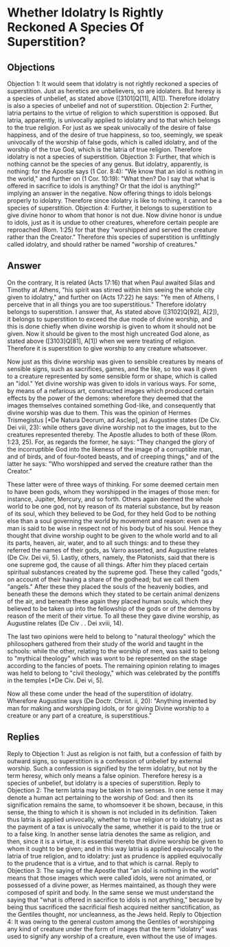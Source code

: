 # Whether Idolatry Is Rightly Reckoned A Species Of Superstition?
## Objections
Objection 1: It would seem that idolatry is not rightly reckoned a species of superstition. Just as heretics are unbelievers, so are idolaters. But heresy is a species of unbelief, as stated above ([3101]Q[11], A[1]). Therefore idolatry is also a species of unbelief and not of superstition.
Objection 2: Further, latria pertains to the virtue of religion to which superstition is opposed. But latria, apparently, is univocally applied to idolatry and to that which belongs to the true religion. For just as we speak univocally of the desire of false happiness, and of the desire of true happiness, so too, seemingly, we speak univocally of the worship of false gods, which is called idolatry, and of the worship of the true God, which is the latria of true religion. Therefore idolatry is not a species of superstition.
Objection 3: Further, that which is nothing cannot be the species of any genus. But idolatry, apparently, is nothing: for the Apostle says (1 Cor. 8:4): "We know that an idol is nothing in the world," and further on (1 Cor. 10:19): "What then? Do I say that what is offered in sacrifice to idols is anything? Or that the idol is anything?" implying an answer in the negative. Now offering things to idols belongs properly to idolatry. Therefore since idolatry is like to nothing, it cannot be a species of superstition.
Objection 4: Further, it belongs to superstition to give divine honor to whom that honor is not due. Now divine honor is undue to idols, just as it is undue to other creatures, wherefore certain people are reproached (Rom. 1:25) for that they "worshipped and served the creature rather than the Creator." Therefore this species of superstition is unfittingly called idolatry, and should rather be named "worship of creatures."
## Answer
On the contrary, It is related (Acts 17:16) that when Paul awaited Silas and Timothy at Athens, "his spirit was stirred within him seeing the whole city given to idolatry," and further on (Acts 17:22) he says: "Ye men of Athens, I perceive that in all things you are too superstitious." Therefore idolatry belongs to superstition.
I answer that, As stated above ([3102]Q[92], A[2]), it belongs to superstition to exceed the due mode of divine worship, and this is done chiefly when divine worship is given to whom it should not be given. Now it should be given to the most high uncreated God alone, as stated above ([3103]Q[81], A[1]) when we were treating of religion. Therefore it is superstition to give worship to any creature whatsoever.

Now just as this divine worship was given to sensible creatures by means of sensible signs, such as sacrifices, games, and the like, so too was it given to a creature represented by some sensible form or shape, which is called an "idol." Yet divine worship was given to idols in various ways. For some, by means of a nefarious art, constructed images which produced certain effects by the power of the demons: wherefore they deemed that the images themselves contained something God-like, and consequently that divine worship was due to them. This was the opinion of Hermes Trismegistus [*De Natura Deorum, ad Asclep], as Augustine states (De Civ. Dei viii, 23): while others gave divine worship not to the images, but to the creatures represented thereby. The Apostle alludes to both of these (Rom. 1:23, 25). For, as regards the former, he says: "They changed the glory of the incorruptible God into the likeness of the image of a corruptible man, and of birds, and of four-footed beasts, and of creeping things," and of the latter he says: "Who worshipped and served the creature rather than the Creator."

These latter were of three ways of thinking. For some deemed certain men to have been gods, whom they worshipped in the images of those men: for instance, Jupiter, Mercury, and so forth. Others again deemed the whole world to be one god, not by reason of its material substance, but by reason of its soul, which they believed to be God, for they held God to be nothing else than a soul governing the world by movement and reason: even as a man is said to be wise in respect not of his body but of his soul. Hence they thought that divine worship ought to be given to the whole world and to all its parts, heaven, air, water, and to all such things: and to these they referred the names of their gods, as Varro asserted, and Augustine relates (De Civ. Dei vii, 5). Lastly, others, namely, the Platonists, said that there is one supreme god, the cause of all things. After him they placed certain spiritual substances created by the supreme god. These they called "gods," on account of their having a share of the godhead; but we call them "angels." After these they placed the souls of the heavenly bodies, and beneath these the demons which they stated to be certain animal denizens of the air, and beneath these again they placed human souls, which they believed to be taken up into the fellowship of the gods or of the demons by reason of the merit of their virtue. To all these they gave divine worship, as Augustine relates (De Civ . . Dei xviii, 14).

The last two opinions were held to belong to "natural theology" which the philosophers gathered from their study of the world and taught in the schools: while the other, relating to the worship of men, was said to belong to "mythical theology" which was wont to be represented on the stage according to the fancies of poets. The remaining opinion relating to images was held to belong to "civil theology," which was celebrated by the pontiffs in the temples [*De Civ. Dei vi, 5].

Now all these come under the head of the superstition of idolatry. Wherefore Augustine says (De Doctr. Christ. ii, 20): "Anything invented by man for making and worshipping idols, or for giving Divine worship to a creature or any part of a creature, is superstitious."
## Replies
Reply to Objection 1: Just as religion is not faith, but a confession of faith by outward signs, so superstition is a confession of unbelief by external worship. Such a confession is signified by the term idolatry, but not by the term heresy, which only means a false opinion. Therefore heresy is a species of unbelief, but idolatry is a species of superstition.
Reply to Objection 2: The term latria may be taken in two senses. In one sense it may denote a human act pertaining to the worship of God: and then its signification remains the same, to whomsoever it be shown, because, in this sense, the thing to which it is shown is not included in its definition. Taken thus latria is applied univocally, whether to true religion or to idolatry, just as the payment of a tax is univocally the same, whether it is paid to the true or to a false king. In another sense latria denotes the same as religion, and then, since it is a virtue, it is essential thereto that divine worship be given to whom it ought to be given; and in this way latria is applied equivocally to the latria of true religion, and to idolatry: just as prudence is applied equivocally to the prudence that is a virtue, and to that which is carnal.
Reply to Objection 3: The saying of the Apostle that "an idol is nothing in the world" means that those images which were called idols, were not animated, or possessed of a divine power, as Hermes maintained, as though they were composed of spirit and body. In the same sense we must understand the saying that "what is offered in sacrifice to idols is not anything," because by being thus sacrificed the sacrificial flesh acquired neither sanctification, as the Gentiles thought, nor uncleanness, as the Jews held.
Reply to Objection 4: It was owing to the general custom among the Gentiles of worshipping any kind of creature under the form of images that the term "idolatry" was used to signify any worship of a creature, even without the use of images.